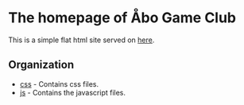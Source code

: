 # The homepage of Åbo Game Club #

This is a simple flat html site served on [here](dwarna.github.com/abogameclub).

## Organization ##

 - [css](./css/) - Contains css files.
 - [js](./js/)   - Contains the javascript files.
